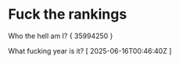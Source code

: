 # Fuck the rankings

Who the hell am I?
{ 35994250 }

What fucking year is it?
[ 2025-06-16T00:46:40Z ]
